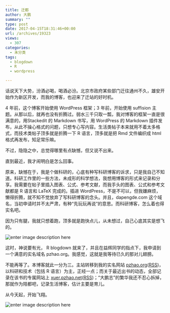 ```yaml
---
title: 迁都
author: 大鹏
summary: ""
type: post
date: 2017-04-15T18:31:46+00:00
url: /archives/19323
views:
  - 307
categories:
  - 未分类
tags:
  - blogdown
  - R
  - wordpress

---
```

话说天下大势，汾酒必喝，喝酒必汾。北京市政府某些部门迁往通州不久，雄安开始作为新区开发，而我的博客，也迎来了迁站的好时机。

4 年前，这个博客开始使用 WordPress 框架；3 年前，开始使用 suffision 主题。从那以后，就再也没有折腾过。弱水三千只取一瓢，我对博客的框架一直是很满意的，用Stackedit 的 Markdown 书写，用 WordPress 的 Markdown 插件发布，从此不操心格式的问题，只想专心写内容。生活类帖子本来就用不着太多格式，而技术类帖子顶多就是折腾一下 R 语言，顶多就是把 Rmd 文件编织成 html 格式再发布，知足常乐嘛。

不过，隐隐之中，总觉得哪里有点缺憾，但又说不出来。

直到最近，我才闹明白是怎么回事。

原来，缺憾在于，我是个做科研的，心底有种写科研博客的诉求，只是我自己不知道。科研工作里的一些方法，未成形的科学想法，我想用博客的形式来记录和分享。我需要在帖子里插入图表、公式、参考文献，而我手头的图表、公式和参考文献都是 R 语言和 LaTeX 完成的。插进 WordPress，不是不可以，但我嫌麻烦，懒得折腾，就不知不觉放弃了写科研博客的念头。并且，dapengde.com 这个域名，当初申请时并不太严肃，有种“先玩玩再说”的意思。而科研博客，怎么着也得实名吧。

因为只有腿，我就只想着跑，顶多就是跑快点儿，从未想过，自己心底其实是想飞的。

![enter image description here][1]

这时，神说要有光， R blogdown 就来了，并且在益辉同学的指点下，我申请到一个满意的实名域名 pzhao.org。我感觉，这就是我等待已久的那对儿翅膀。

不能再等了。本博客就此一分为三。主站转移到我的实名网站 [pzhao.org][2]([RSS][3])，以科研和技术（包括 R 语言）为主，正经一点；而关于最近出书的动态，全部记录在该书的专属网站上 [xuer.pzhao.net][4]([RSS][5])；“大鹏志”的繁华我还不忍心拆掉，那就作为陪都吧，记录生活博客，估计主要是育儿。

从今天起，开始飞翔。

![enter image description here][6]

 [1]: http://d.ifengimg.com/mw480/y0.ifengimg.com/ifengiclient/ipic/20150605/default_2457_1433472291weipic55710d2323688769632340_w500_h359.jpg
 [2]: http://www.pzhao.org
 [3]: http://www.pzhao.org/zh/index.xml
 [4]: http://xuer.pzhao.net
 [5]: http://dapengde.com/xuer/index.xml
 [6]: https://s-media-cache-ak0.pinimg.com/originals/82/fb/3d/82fb3d86ebe22c72daa1943ea9229061.jpg
